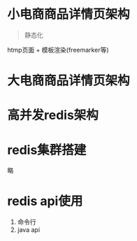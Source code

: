 # 小电商商品详情页架构

> 静态化

htmp页面 + 模板渲染(freemarker等)

# 大电商商品详情页架构


# 高并发redis架构

# redis集群搭建

略

# redis api使用

1. 命令行
2. java api


